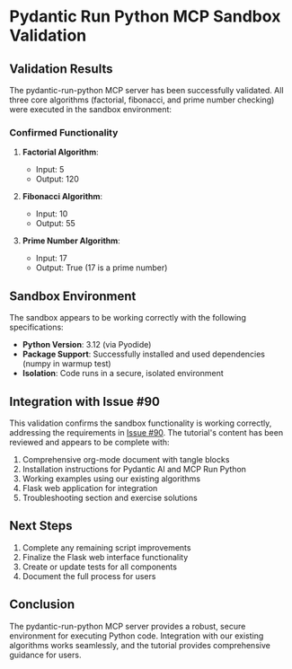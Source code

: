 # Pydantic Run Python MCP Sandbox Validation

## Validation Results

The pydantic-run-python MCP server has been successfully validated. All three core algorithms (factorial, fibonacci, and prime number checking) were executed in the sandbox environment:

### Confirmed Functionality

1. **Factorial Algorithm**:
   - Input: 5
   - Output: 120

2. **Fibonacci Algorithm**:
   - Input: 10
   - Output: 55

3. **Prime Number Algorithm**:
   - Input: 17
   - Output: True (17 is a prime number)

## Sandbox Environment

The sandbox appears to be working correctly with the following specifications:

- **Python Version**: 3.12 (via Pyodide)
- **Package Support**: Successfully installed and used dependencies (numpy in warmup test)
- **Isolation**: Code runs in a secure, isolated environment

## Integration with Issue #90

This validation confirms the sandbox functionality is working correctly, addressing the requirements in [Issue #90](https://github.com/aygp-dr/isolated-pymcp/issues/90). The tutorial's content has been reviewed and appears to be complete with:

1. Comprehensive org-mode document with tangle blocks
2. Installation instructions for Pydantic AI and MCP Run Python
3. Working examples using our existing algorithms
4. Flask web application for integration
5. Troubleshooting section and exercise solutions

## Next Steps

1. Complete any remaining script improvements
2. Finalize the Flask web interface functionality
3. Create or update tests for all components
4. Document the full process for users

## Conclusion

The pydantic-run-python MCP server provides a robust, secure environment for executing Python code. Integration with our existing algorithms works seamlessly, and the tutorial provides comprehensive guidance for users.